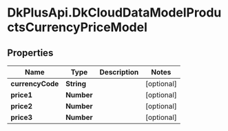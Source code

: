 # DkPlusApi.DkCloudDataModelProductsCurrencyPriceModel

## Properties
Name | Type | Description | Notes
------------ | ------------- | ------------- | -------------
**currencyCode** | **String** |  | [optional] 
**price1** | **Number** |  | [optional] 
**price2** | **Number** |  | [optional] 
**price3** | **Number** |  | [optional] 


